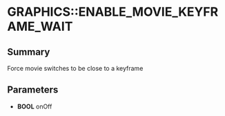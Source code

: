 # GRAPHICS::ENABLE_MOVIE_KEYFRAME_WAIT

## Summary
Force movie switches to be close to a keyframe

## Parameters
* **BOOL** onOff